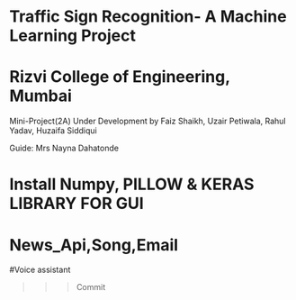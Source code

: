 # Traffic Sign Recognition- A Machine Learning Project
# Rizvi College of Engineering, Mumbai

Mini-Project(2A) Under Development by Faiz Shaikh, Uzair Petiwala, Rahul Yadav, Huzaifa Siddiqui

Guide: Mrs Nayna Dahatonde

# Install Numpy, PILLOW & KERAS LIBRARY FOR GUI 
# News_Api,Song,Email
#Voice assistant
>>>Commit
